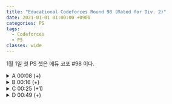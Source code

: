 ```yaml
---
title: "Educational Codeforces Round 98 (Rated for Div. 2)"
date: 2021-01-01 01:00:00 +0900
categories: PS
tags:
  - Codeforces
  - PS
classes: wide
---
```


<script type="text/javascript" 
src="https://cdn.mathjax.org/mathjax/latest/MathJax.js?config=TeX-AMS_HTML">
</script>

1월 1일 첫 PS 셋은 에듀 코포 #98 이다.

<details>
<summary>A 00:08 (+)</summary>

<div markdown="1">

## A. Robot Program

두 경우로 나누어 생각하면 된다.

- $$x = y$$ 인 경우  
  $$x, y$$ 를 번갈아가면서 증가시킴 => $$x + y$$ 번
- $$x ≠ y$$ 인 경우  
  $$x, y$$ 를 번갈아가면서 증가시킴, 이후 하나 변화, 가만히 있기 반복 => $$2 \times max( x, y ) - 1$$ 번

```cpp
#include <iostream>

int main(void)
{
    std::cin.tie(0);
    std::ios_base::sync_with_stdio(false);

    int T;
    std::cin >> T;

    while (T--)
    {
        int x, y;
        std::cin >> x >> y;

        if( x == y ){
            std::cout << x + y << "\n";
        } else {
            std::cout << 2*std::max(x,y) - 1 << "\n";
        }
    }

    return 0;
}
```

</div>
</details>

<details>
<summary>B 00:16 (+)</summary>

<div markdown="1">

## B. Toy Blocks

먼저 어떤 박스를 잡던 각 박스에 같은 숫자의 블럭을 넣어야 하기 때문에 최소 $$ max(a_1, a_2, \ldots, a_n) \times (N-1) $$ 개의 블럭이 존재해야 가능한 것을 알수 있다.

그래서 우리는 $$ max(a_1, a_2, \ldots, a_n) \times (N-1) $$ - (현재 전체 블럭 개수) 가 답이 될 거라 생각 할 수 있다. 하지만 이것엔 반례가 존재한다.

예제의 첫번째 케이스 같은 경우인데 세 개의 박스에 들어있는 블럭의 개수가 각각 3 2 2 인 경우에 우리는 -1이라는 값을 얻게 된다.

-1이 무슨 의미를 지니는 지를 생각하면, N-1개의 박스의 높이를 $$ max(a_1, a_2, \ldots, a_n) $$으로 만드는데 필요한 추가 블럭의 개수가 -1이라는 것이다. 즉, 그렇게 만들고도 하나의 블럭이 더 남는다는 뜻이다.

이런 경우엔 그 값이 양수가 될때까지 박스를 한 층 더 쌓아주면 된다. (mod $$ N-1 $$)

```cpp
#include <iostream>
#include <vector>
#include <algorithm>

typedef long long ll;

int main(void)
{
    std::cin.tie(0);
    std::ios_base::sync_with_stdio(false);

    int T;
    std::cin >> T;
    while (T--)
    {
        int N;
        std::cin >> N;

        std::vector<ll> v;
        ll x;
        ll sum = 0;
        for (int i = 0; i < N; i++)
        {
            std::cin >> x;
            sum += x;
            v.push_back(x);
        }

        std::sort(v.begin(), v.end());
        std::cout << std::max((((v[v.size() - 1] * (N - 1) - sum) % (N - 1)) + N - 1) % (N - 1), v[v.size() - 1] * (N - 1) - sum) << "\n";
    }

    return 0;
}
```

</div>
</details>

<details>
<summary>C 00:25 (+1)</summary>

<div markdown="1">

## C. Two Brackets

In one move you can choose a non-empty subsequence of the string s (**not necessarily consecutive**)

문제를 제대로 안읽어서 처음에 코드를 잘못 짰었다. 그냥 () 과 [] 쌍의 개수를 세면 된다.

```cpp
#include <iostream>

int main(void)
{
    std::cin.tie(0);
    std::ios_base::sync_with_stdio(false);

    int T;
    std::cin >> T;

    while (T--)
    {
        std::string s;
        std::cin >> s;

        int a = 0;
        int b = 0;
        int res = 0;

        for (int i = 0; i < s.size(); i++)
        {
            if (s[i] == '(')
            {
                a++;
            }
            else if (s[i] == '[')
            {
                b++;
            }
            else if (s[i] == ')')
            {
                if (a > 0)
                {
                    a--;
                    res++;
                }
            }
            else
            {
                if (b > 0)
                {
                    b--;
                    res++;
                }
            }
        }
        std::cout << res << "\n";
    }

    return 0;
}
```

</div>
</details>

<details>
<summary>D 00:49 (+)</summary>

<div markdown="1">

## D. Radio Towers

먼저 나이브한 dp풀이를 생각해보자.  

$$ dp[i][j] $$를 $$ i $$번째 도시에 $$ j $$ 세기의 radio tower를 건설했을 때 조건을 모드 만족할 경우의 수 ($$ 0 $$ ~ $$ i $$ 까지의 도시만 있는 경우) 라고 하자.  

그렇다면, $$ dp[i][j] = \sum_{k=0}^{i-j} dp[i-j-k][k+1] $$  이다.  

초기 값 몇개와 함께 계산해보면 $$ dp[i][1] = F_i $$ 이라는 것을 매우 쉽게 알 수 있다. ( $$F_i$$ 는 피보나치 수열의 $$i$$ 번째 항 )  

또, 조건을 만족하는 경우의수가 $$ dp[N][1] $$ 인 것도 쉽게 알 수 있다.  

이제 정답을 출력하는 것은 $$ \dfrac{dp[N][1]}{2^N} $$ mod $$ 998244353 $$ 을 출력하면 된다. (모듈러 역원)

```cpp
#include <iostream>
#include <vector>

typedef long long ll;

ll dp[202020];
ll mod = 998244353;

ll powmod(ll a, ll n){
    if(n == 0) return 1;
    if(n == 1) return a;
    ll b = powmod(a, n/2);
    b = (b*b)%mod;
    if(n%2){
        b = (a*b)%mod;
    }
    return b;
}

int main(void)
{
    std::cin.tie(0);
    std::ios_base::sync_with_stdio(false);

    int N;
    std::cin >> N;

    std::vector<int> v;
    v.push_back(0);
    v.push_back(1);
    for (int i = 0; i < 202020; i++)
    {
        v.push_back((v[i] + v[i + 1])%mod);
    }

    std::cout << (v[N] * powmod(powmod(2,N), mod-2))%mod << "\n";

    return 0;
}
```

</div>
</details>
